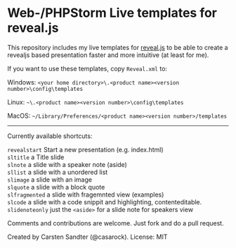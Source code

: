 # Web-/PHPStorm Live templates for reveal.js

This repository includes my live templates for [reveal.js](https://github.com/hakimel/reveal.js/) to be able to create a revealjs based presentation faster and more intuitive (at least for me).

If you want to use these templates, copy `Reveal.xml` to:

Windows: `<your home directory>\.<product name><version number>\config\templates`  

Linux: `~\.<product name><version number>\config\templates`   

MacOS: `~/Library/Preferences/<product name><version number>/templates`  

-----

Currently available shortcuts:

`revealstart` Start a new presentation (e.g. index.html)  
`sltitle` a Title slide  
`slnote` a slide with a speaker note (aside)  
`sllist` a slide with a unordered list  
`slimage` a slide with an image  
`slquote` a slide with a block quote  
`slfragmented` a slide with fragemnted view (examples)  
`slcode` a slide with a code snippit and highlighting, contenteditable.  
`slidenoteonly` just the `<aside>` for a slide note for speakers view

Comments and contributions are welcome. Just fork and do a pull request.

Created by Carsten Sandter (@casarock). 
License: MIT